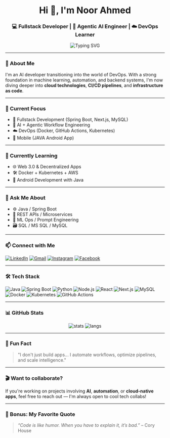 <h1 align="center">Hi 👋, I'm Noor Ahmed</h1>
<h3 align="center">💻 Fullstack Developer | 🤖 Agentic AI Engineer | ☁️ DevOps Learner</h3>

<p align="center">
  <img src="https://readme-typing-svg.herokuapp.com?font=Fira+Code&size=24&duration=3000&pause=1000&center=true&vCenter=true&width=435&lines=AI+Engineer+%7C+DevOps+Enthusiast;Spring+Boot+%7C+Next.js+%7C+Node.js;Building+smart+automated+systems+💡;Lifelong+learner+🌱" alt="Typing SVG" />
</p>

---

### 🚀 About Me
I'm an AI developer transitioning into the world of DevOps. With a strong foundation in machine learning, automation, and backend systems, I'm now diving deeper into **cloud technologies**, **CI/CD pipelines**, and **infrastructure as code**.

---

### 🎯 Current Focus
- 🔧 Fullstack Development (Spring Boot, Next.js, MySQL)
- 🤖 AI + Agentic Workflow Engineering
- ☁️ DevOps (Docker, GitHub Actions, Kubernetes)
- 📱 Mobile (JAVA Android App)

---

### 🌱 Currently Learning
- 🌐 Web 3.0 & Decentralized Apps
- 🛠️ Docker + Kubernetes + AWS
- 📲 Android Development with Java

---

### 💬 Ask Me About
- ⚙️ Java / Spring Boot
- 🔁 REST APIs / Microservices
- 🧠 ML Ops / Prompt Engineering
- 🗃️ SQL / MS SQL / MySQL

---

### 📫 Connect with Me

[![LinkedIn](https://img.shields.io/badge/LinkedIn-Noor%20Ahmed-blue?logo=linkedin)](https://www.linkedin.com/in/noor-ahmed-2980b122a/)
[![Gmail](https://img.shields.io/badge/Gmail-aniiahmed380@gmail.com-red?logo=gmail)](mailto:aniiahmed380@gmail.com)
[![Instagram](https://img.shields.io/badge/Instagram-CharmingNoor-purple?logo=instagram)](https://www.instagram.com/chrmingnoor786/)
[![Facebook](https://img.shields.io/badge/Facebook-CharmingNoor-blue?logo=facebook)](https://www.facebook.com/chrmingnoorahmed)

---

### 🛠️ Tech Stack

![Java](https://img.shields.io/badge/-Java-007396?style=flat&logo=java)
![Spring Boot](https://img.shields.io/badge/-Spring%20Boot-6DB33F?style=flat&logo=spring-boot)
![Python](https://img.shields.io/badge/-Python-3776AB?style=flat&logo=python)
![Node.js](https://img.shields.io/badge/-Node.js-339933?style=flat&logo=node.js)
![React](https://img.shields.io/badge/-React-61DAFB?style=flat&logo=react)
![Next.js](https://img.shields.io/badge/-Next.js-black?style=flat&logo=next.js)
![MySQL](https://img.shields.io/badge/-MySQL-4479A1?style=flat&logo=mysql)
![Docker](https://img.shields.io/badge/-Docker-2496ED?style=flat&logo=docker)
![Kubernetes](https://img.shields.io/badge/-Kubernetes-326CE5?style=flat&logo=kubernetes)
![GitHub Actions](https://img.shields.io/badge/-GitHub%20Actions-2088FF?style=flat&logo=github-actions)

---

### 📊 GitHub Stats

<p align="center">
  <img src="https://github-readme-stats.vercel.app/api?username=noorahmed786&show_icons=true&theme=radical" alt="stats" />
  <img src="https://github-readme-stats.vercel.app/api/top-langs/?username=noorahmed786&layout=compact&theme=radical" alt="langs" />
</p>

---

### 🧠 Fun Fact
> "I don't just build apps... I automate workflows, optimize pipelines, and scale intelligence."

---

### 🎬 Want to collaborate?

If you're working on projects involving **AI**, **automation**, or **cloud-native apps**, feel free to reach out — I'm always open to cool tech collabs!

---

### 🔗 Bonus: My Favorite Quote
> *“Code is like humor. When you have to explain it, it’s bad.”* – Cory House

